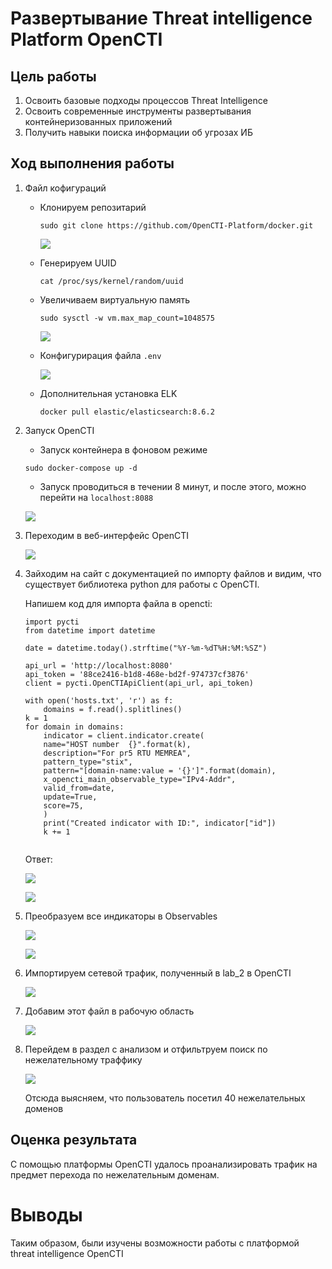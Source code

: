 # Развертывание Threat intelligence Platform OpenCTI

## Цель работы 

1. Освоить базовые подходы процессов Threat Intelligence
2. Освоить современные инструменты развертывания контейнеризованных приложений
3. Получить навыки поиска информации об угрозах ИБ

## Ход выполнения работы

1. Файл кофигураций

    * Клонируем репозитарий
        ```
        sudo git clone https://github.com/OpenCTI-Platform/docker.git 
        ```

        ![](./pics/s1.png)

    * Генерируем UUID

        ```
        cat /proc/sys/kernel/random/uuid
        ``` 
    
    * Увеличиваем виртуальную память

        ```
        sudo sysctl -w vm.max_map_count=1048575
        ```

        ![](./pics/s3.png)

    * Конфигурирация файла `.env`

        ![](./pics/s2.png)

    * Дополнительная установка ELK

        ```
        docker pull elastic/elasticsearch:8.6.2
        ```

2. Запуск OpenCTI

    * Запуск контейнера в фоновом режиме

    ```
    sudo docker-compose up -d
    ```

    * Запуск проводиться в течении 8 минут, и после этого, можно перейти на `localhost:8088`

    ![](./pics/s4.png)

3. Переходим в веб-интерфейс OpenCTI

    ![](./pics/s5.png)

4. Зайходим на сайт с документацией по импорту файлов и видим, что существует библиотека python для работы с OpenCTI. 

   Напишем код для импорта файла в opencti:

    ```
    import pycti
    from datetime import datetime

    date = datetime.today().strftime("%Y-%m-%dT%H:%M:%SZ")

    api_url = 'http://localhost:8080'
    api_token = '88ce2416-b1d8-468e-bd2f-974737cf3876'
    client = pycti.OpenCTIApiClient(api_url, api_token)

    with open('hosts.txt', 'r') as f:
        domains = f.read().splitlines()
    k = 1
    for domain in domains:
        indicator = client.indicator.create(
        name="HOST number  {}".format(k),
        description="For pr5 RTU MEMREA",
        pattern_type="stix",
        pattern="[domain-name:value = '{}']".format(domain),
        x_opencti_main_observable_type="IPv4-Addr",
        valid_from=date,
        update=True,
        score=75,
        )
        print("Created indicator with ID:", indicator["id"])
        k += 1


    ```

    Ответ:
    
    ![](./pics/s6.png)

    ![](./pics/s7.png)

5. Преобразуем все индикаторы в Observables

    ![](./pics/s8.png)

    ![](./pics/s9.png)

6. Импортируем сетевой трафик, полученный в lab_2 в OpenCTI

    ![](./pics/s10.png)

7. Добавим этот файл в рабочую область

    ![](./pics/s11.png)

8. Перейдем в раздел с анализом и отфильтруем поиск по нежелательному траффику

    ![](./pics/s12.png)

    Отсюда выясняем, что пользователь посетил 40 нежелательных доменов

## Оценка результата

С помощью платформы OpenCTI удалось проанализировать трафик на предмет перехода по нежелательным доменам.


# Выводы

Таким образом, были изучены возможности работы с платформой threat intelligence OpenCTI


